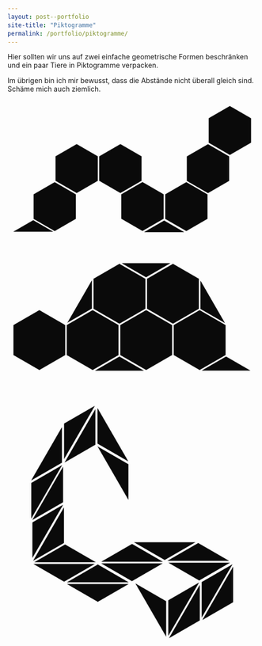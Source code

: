 ```yaml
---
layout: post--portfolio
site-title: "Piktogramme"
permalink: /portfolio/piktogramme/
---
```

Hier sollten wir uns auf zwei einfache geometrische Formen beschränken und ein paar Tiere in Piktogramme verpacken.

Im übrigen bin ich mir bewusst, dass die Abstände nicht überall gleich sind. Schäme mich auch ziemlich.

![Piktogramm Raupe](/img/piktogramme/raupe.png)

![Piktogramm Schildkr&ouml;te](/img/piktogramme/schildkroete.png)

![Piktogramm Schlange](/img/piktogramme/schlange.png)